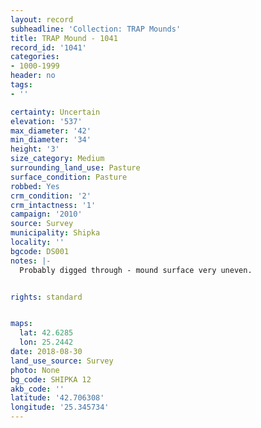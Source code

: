 ```yaml
---
layout: record
subheadline: 'Collection: TRAP Mounds'
title: TRAP Mound - 1041
record_id: '1041'
categories:
- 1000-1999
header: no
tags:
- ''

certainty: Uncertain
elevation: '537'
max_diameter: '42'
min_diameter: '34'
height: '3'
size_category: Medium
surrounding_land_use: Pasture
surface_condition: Pasture
robbed: Yes
crm_condition: '2'
crm_intactness: '1'
campaign: '2010'
source: Survey
municipality: Shipka
locality: ''
bgcode: DS001
notes: |-
  Probably digged through - mound surface very uneven.


rights: standard


maps:
  lat: 42.6285
  lon: 25.2442
date: 2018-08-30
land_use_source: Survey
photo: None
bg_code: SHIPKA 12
akb_code: ''
latitude: '42.706308'
longitude: '25.345734'
---
```

